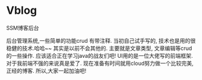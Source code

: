 # Vblog
SSM博客后台
   
  后台管理系统,一些简单的功能crud  有带注释. 当初自己试手写的, 技术也是用的很稳健的技术.哈哈~~ 其实是以前不会其他的. 
  主要就是文章类型, 文章编辑等crud的一些操作. 应该适合正在学习java的战友们吧! 
  UI用的是一位大佬写的前端框架. 对于我前端不强的来说真是爱了.
  现在准备有时间就用cloud努力做一个比较完美,正经的博客. 
  所以,大家一起加油吧!
